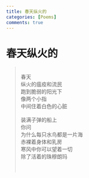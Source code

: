 ```yaml
---
title: 春天纵火的
categories: [Poems]
comments: true
---
```

# 春天纵火的
><BR>春天<BR>纵火的瘟疫和流民<BR>跑到脆弱的阳光下<BR>像两个小指<br>中间住着白色的心脏<br><br>装满子弹的船上<br>你问<br>为什么每只水鸟都是一片海<br>赤裸着身体和乳房<br>寒风中你可以望着一切<br>除了活着的珠穆朗玛<br><br><br>